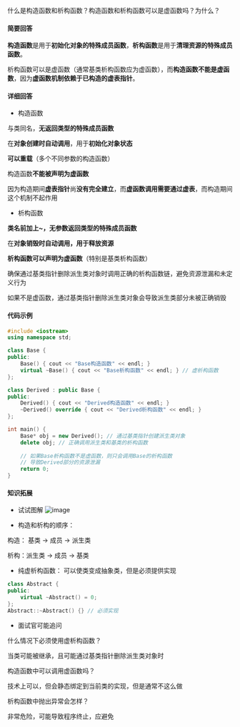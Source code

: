 什么是构造函数和析构函数？构造函数和析构函数可以是虚函数吗？为什么？

#### 简要回答
**构造函数**是用于**初始化对象的特殊成员函数**，**析构函数**是用于**清理资源的特殊成员函数**。

析构函数可以是虚函数（通常基类析构函数应为虚函数），而**构造函数不能是虚函数**，因为**虚函数机制依赖于已构造的虚表指针**。
#### 详细回答
- 构造函数

与类同名，**无返回类型的特殊成员函数**

在**对象创建时自动调用**，用于**初始化对象状态**

**可以重载**（多个不同参数的构造函数）

构造函数**不能被声明为虚函数**

因为构造期间**虚表指针**尚**没有完全建立**，而**虚函数调用需要通过虚表**，而构造期间这个机制不起作用
- 析构函数

**类名前加上~，无参数返回类型的特殊成员函数**

在**对象销毁时自动调用，用于释放资源**

**析构函数可以声明为虚函数**（特别是基类析构函数）

确保通过基类指针删除派生类对象时调用正确的析构函数链，避免资源泄漏和未定义行为

如果不是虚函数，通过基类指针删除派生类对象会导致派生类部分未被正确销毁
#### 代码示例
```cpp
#include <iostream>
using namespace std;

class Base {
public:
    Base() { cout << "Base构造函数" << endl; }
    virtual ~Base() { cout << "Base析构函数" << endl; } // 虚析构函数
};

class Derived : public Base {
public:
    Derived() { cout << "Derived构造函数" << endl; }
    ~Derived() override { cout << "Derived析构函数" << endl; }
};

int main() {
    Base* obj = new Derived(); // 通过基类指针创建派生类对象
    delete obj; // 正确调用派生类和基类的析构函数
    
    // 如果Base析构函数不是虚函数，则只会调用Base的析构函数
    // 导致Derived部分的资源泄漏
    return 0;
}
```
#### 知识拓展
- 试试图解
![image](https://file1.kamacoder.com/i/bagu/1.png)

- 构造和析构的顺序：

构造： 基类 → 成员 → 派生类

析构：派生类 → 成员 → 基类

- 纯虚析构函数：
可以使类变成抽象类，但是必须提供实现
```cpp
class Abstract {
public:
    virtual ~Abstract() = 0;
};
Abstract::~Abstract() {} // 必须实现
```

- 面试官可能追问

什么情况下必须使用虚析构函数？

当类可能被继承，且可能通过基类指针删除派生类对象时 

构造函数中可以调用虚函数吗？

技术上可以，但会静态绑定到当前类的实现，但是通常不这么做

析构函数中抛出异常会怎样？

非常危险，可能导致程序终止，应避免